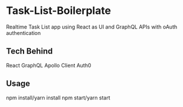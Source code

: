 # Task-List-Boilerplate
Realtime Task List app using React as UI and GraphQL APIs with oAuth authentication 

## Tech Behind
React
GraphQL
Apollo Client
Auth0
## Usage
npm install/yarn install
npm start/yarn start
